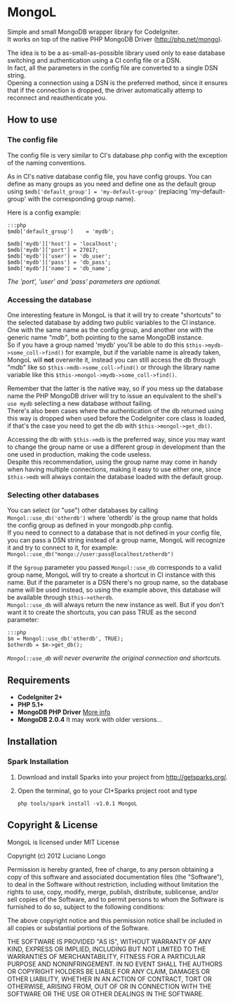 MongoL
======

Simple and small MongoDB wrapper library for CodeIgniter.  
It works on top of the native PHP MongoDB Driver (http://php.net/mongo).

The idea is to be a as-small-as-possible library used only to ease database
switching and authentication using a CI config file or a DSN.  
In fact, all the parameters in the config file are converted to a single DSN
string.  
Opening a connection using a DSN is the preferred method, since it ensures that
if the connection is dropped, the driver automatically attemp to reconnect and
reauthenticate you.

How to use
----------

### The config file

The config file is very similar to CI's database.php config with the exception
of the naming conventions.

As in CI's native database config file, you have config groups. You can define
as many groups as you need and define one as the default group using
`$mdb['default_group'] = 'my-default-group'` (replacing 'my-default-group' with
the corresponding group name).

Here is a config example:

    :::php
    $mdb['default_group']    = 'mydb';
    
    $mdb['mydb']['host'] = 'localhost';
    $mdb['mydb']['port'] = 27017;
    $mdb['mydb']['user'] = 'db_user';
    $mdb['mydb']['pass'] = 'db_pass';
    $mdb['mydb']['name'] = 'db_name';

_The 'port', 'user' and 'pass' parameters are optional._

### Accessing the database

One interesting feature in MongoL is that it will try to create "shortcuts" to
the selected database by adding two public variables to the CI instance. One
with the same name as the config group, and another one with the generic name
_"mdb"_, both pointing to the same MongoDB instance.  
So if you have a group named 'mydb' you'll be able to do this
`$this->mydb->some_coll->find()` for example, but if the variable name is
already taken, MongoL will **not** overwrite it, instead you can still access
the db through "mdb" like so `$this->mdb->some_coll->find()` or through the
library name variable like this `$this->mongol->mydb->some_coll->find()`.

Remember that the latter is the native way, so if you mess up the database name
the PHP MongoDB driver will try to issue an equivalent to the shell's `use mydb`
selecting a new database without failing.  
There's also been cases where the authentication of the db returned using this
way is dropped when used before the CodeIgniter core class is loaded, if that's
the case you need to get the db with `$this->mongol->get_db()`.

Accessing the db with `$this->mdb` is the preferred way, since you may want to
change the group name or use a different group in development than the one used
in production, making the code useless.  
Despite this recommendation, using the group name may come in handy when having
multiple connections, making it easy to use either one, since `$this->mdb` will
always contain the database loaded with the default group.

### Selecting other databases

You can select (or "use") other databases by calling `Mongol::use_db('otherdb')`
where 'otherdb' is the group name that holds the config group as defined in your
mongodb.php config.  
If you need to connect to a database that is not defined in your config file,
you can pass a DSN string instead of a group name, MongoL will recognize it and
try to connect to it, for example:
`Mongol::use_db("mongo://user:pass@localhost/otherdb")`

If the `$group` parameter you passed `Mongol::use_db` corresponds to a valid
group name, MongoL will try to create a shortcut in CI instance with this name.
But if the parameter is a DSN there's no group name, so the database name will
be used instead, so using the example above, this database will be available
through `$this->otherdb`.  
`Mongol::use_db` will always return the new instance as well. But if you don't
want it to create the shortcuts, you can pass TRUE as the second parameter:

    :::php
    $m = Mongol::use_db('otherdb', TRUE);
    $otherdb = $m->get_db();

_`Mongol::use_db` will never overwrite the original connection and shortcuts._

Requirements
------------

* **CodeIgniter 2+**
* **PHP 5.1+**
* **MongoDB PHP Driver** [More info](http://php.net/mongo)
* **MongoDB 2.0.4** It may work with older versions...

Installation
------------

### Spark Installation

1.  Download and install Sparks into your project from http://getsparks.org/.
2.  Open the terminal, go to your CI+Sparks project root and type  
        
        php tools/spark install -v1.0.1 MongoL
        
Copyright & License
-------------------

MongoL is licensed under MIT License

Copyright (c) 2012 Luciano Longo

Permission is hereby granted, free of charge, to any person obtaining a copy of
this software and associated documentation files (the "Software"), to deal in
the Software without restriction, including without limitation the rights to
use, copy, modify, merge, publish, distribute, sublicense, and/or sell copies of
the Software, and to permit persons to whom the Software is furnished to do so,
subject to the following conditions:

The above copyright notice and this permission notice shall be included in all
copies or substantial portions of the Software.

THE SOFTWARE IS PROVIDED "AS IS", WITHOUT WARRANTY OF ANY KIND, EXPRESS OR
IMPLIED, INCLUDING BUT NOT LIMITED TO THE WARRANTIES OF MERCHANTABILITY, FITNESS
FOR A PARTICULAR PURPOSE AND NONINFRINGEMENT. IN NO EVENT SHALL THE AUTHORS OR
COPYRIGHT HOLDERS BE LIABLE FOR ANY CLAIM, DAMAGES OR OTHER LIABILITY, WHETHER
IN AN ACTION OF CONTRACT, TORT OR OTHERWISE, ARISING FROM, OUT OF OR IN
CONNECTION WITH THE SOFTWARE OR THE USE OR OTHER DEALINGS IN THE SOFTWARE.

